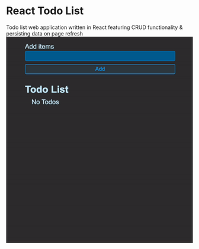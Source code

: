 # React Todo List

Todo list web application written in React featuring CRUD functionality & persisting data on page refresh
![](https://github.com/sdeleppo/react-todo-list/blob/main/todo.gif)
